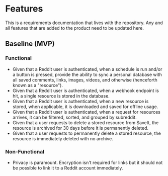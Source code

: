 # Features

This is a requirements documentation that lives with the repository. Any and all features that are added to the product need to be updated here.

## Baseline (MVP)

### Functional

- Given that a Reddit user is authenticated, when a schedule is run and/or a button is pressed, provide the ability to sync a personal database with all saved comments, links, images, videos, and otherwise (henceforth known as a "resource").
- Given that a Reddit user is authenticated, when a webhook endpoint is hit, a single resource is stored in the database.
- Given that a Reddit user is authenticated, when a new resource is stored, when applicable, it is downloaded and saved for offline usage.
- Given that a Reddit user is authenticated, when a request for resources arrives, it can be filtered, sorted, and grouped by subreddit.
- Given that a user requests to delete a stored resource from SaveIt, the resource is archived for 30 days before it is permanently deleted.
- Given that a user requests to permanently delete a stored resource, the resource is immediately deleted with no archive.

### Non-Functional

- Privacy is paramount. Encryption isn't required for links but it should not be possible to link it to a Reddit account immediately.
